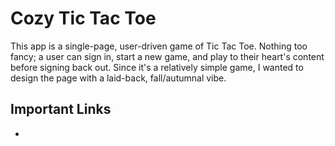 # Cozy Tic Tac Toe

This app is a single-page, user-driven game of Tic Tac Toe. Nothing too fancy; a user can sign in, start a new game, and play to their heart's content before signing back out. Since it's a relatively simple game, I wanted to design the page with a laid-back, fall/autumnal vibe. 

## Important Links

- 
